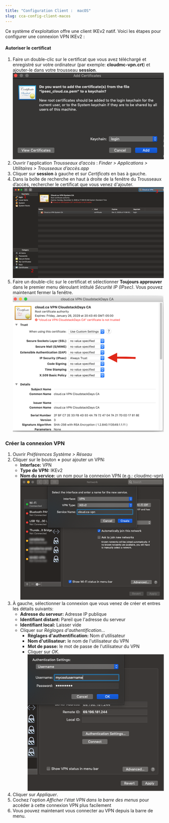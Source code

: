 ```yaml
---
title: "Configuration Client :  macOS"
slug: cca-config-client-macos
---
```


Ce système d'exploitation offre une client IKEv2 natif. Voici les étapes pour configurer une connexion VPN IKEv2 :

#### Autoriser le certificat

1. Faire un double-clic sur le certificat que vous avez téléchargé et enregistré sur votre ordinateur (par exemple: **cloudmc-vpn.crt**) et ajouter-le dans votre trousseau **session**.
   ![Add Certificate](/assets/Mac-1-Add-Certificate.png)
1. Ouvrir l'application *Trousseaux d’accès* : *Finder > Applications > Utilitaires > Trousseaux d’accès.app*
1. Cliquer sur **session** à gauche et sur *Certificats* en bas à gauche.
1. Dans la boîte de recherche en haut à droite de la fenêtre du Trousseaux d’accès, rechercher le certificat que vous venez d'ajouter.
   ![Keychain Access](/assets/Mac-2-Keychain.png)
1. Faire un double-clic sur le certificat et sélectionner **Toujours approuver** dans le premier menu déroulant intitulé *Sécurité IP (IPsec)*. Vous pouvez maintenant fermer la fenêtre.
   ![Always trust this certificate](/assets/Mac-3-Always-Trust.png)

### Créer la connexion VPN

1. Ouvrir *Préférences Système > Réseau*
1. Cliquer sur le bouton **+** pour ajouter un VPN:
   - **Interface:** VPN
   - **Type de VPN:** IKEv2
   - **Nom du service:** un nom pour la connexion VPN (e.g.: cloudmc-vpn)
   ![Add VPN](/assets/Mac-4-Add-VPN.png)
1. À gauche, sélectionner la connexion que vous venez de créer et entres les détails suivants:
   - **Adresse du serveur:** Adresse IP publique
   - **Identifiant distant:** Pareil que l'adresse du serveur
   - **Identifiant local:** Laisser vide
   - Cliquer sur *Réglages d'authentification...*
      - **Réglages d'authentification:** Nom d'utilisateur
      - **Nom d'utilisateur:** le nom de l'utilisateur du VPN
      - **Mot de passe:** le mot de passe de l'utilisateur du VPN
      - Cliquer sur *OK*.
      ![Authenticate](/assets/Mac-5-Authentication.png)
1. Cliquer sur *Appliquer*.
1. Cochez l'option *Afficher l'état VPN dans la barre des menus* pour accéder à cette connexion VPN plus facilement
1. Vous pouvez maintenant vous connecter au VPN depuis la barre de menu.
